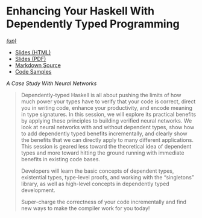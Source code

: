 Enhancing Your Haskell With Dependently Typed Programming
=========================================================

*[(up)](http://talks.jle.im/lambdaconf-2017 "LambdaConf 2017")*

-   [Slides (HTML)](http://talks.jle.im/lambdaconf-2017/dependent-types/dependent-types.html "Slides (HTML)")
-   [Slides (PDF)](http://talks.jle.im/lambdaconf-2017/dependent-types/dependent-types.pdf "Slides (PDF)")
-   [Markdown Source](http://talks.jle.im/lambdaconf-2017/dependent-types/dependent-types.md "Markdown Source")
-   [Code Samples](https://github.com/mstksg/talks/tree/master/lambdaconf-2017/dependent-types "Code Samples")

*A Case Study With Neural Networks*

> Dependently-typed Haskell is all about pushing the limits of how much
> power your types have to verify that your code is correct, direct you
> in writing code, enhance your productivity, and encode meaning in type
> signatures. In this session, we will explore its practical benefits by
> applying these principles to building verified neural networks. We
> look at neural networks with and without dependent types, show how to
> add dependently typed benefits incrementally, and clearly show the
> benefits that we can directly apply to many different applications.
> This session is geared less toward the theoretical idea of dependent
> types and more toward hitting the ground running with immediate
> benefits in existing code bases.
>
> Developers will learn the basic concepts of dependent types,
> existential types, type-level proofs, and working with the
> “singletons” library, as well as high-level concepts in dependently
> typed development.
>
> Super-charge the correctness of your code incrementally and find new
> ways to make the compiler work for you today!